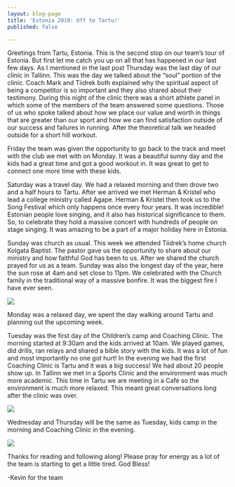 ```yaml
---
layout: blog-page
title: 'Estonia 2019: Off to Tartu!'
published: false

---
```

Greetings from Tartu, Estonia. This is the second stop on our team’s tour of Estonia. But first let me catch you up on all that has happened in our last few days. As I mentioned in the last post Thursday was the last day of our clinic in Tallinn. This was the day we talked about the “soul” portion of the clinic. Coach Mark and Tiidrek both explained why the spiritual aspect of being a competitor is so important and they also shared about their testimony. During this night of the clinic there was a short athlete panel in which some of the members of the team answered some questions. Those of us who spoke talked about how we place our value and worth in things that are greater than our sport and how we can find satisfaction outside of our success and failures in running. After the theoretical talk we headed outside for a short hill workout.

Friday the team was given the opportunity to go back to the track and meet with the club we met with on Monday. It was a beautiful sunny day and the kids had a great time and got a good workout in. It was great to get to connect one more time with these kids.

Saturday was a travel day. We had a relaxed morning and then drove two and a half hours to Tartu. After we arrived we met Herman & Kristel who lead a college ministry called Agape. Herman & Kristel then took us to the Song Festival which only happens once every four years. It was incredible! Estonian people love singing, and it also has historical significance to them. So, to celebrate they hold a massive concert with hundreds of people on stage singing. It was amazing to be a part of a major holiday here in Estonia.

Sunday was church as usual. This week we attended Tiidrek’s home church Kolgata Baptist. The pastor gave us the opportunity to share about our ministry and how faithful God has been to us. After we shared the church prayed for us as a team. Sunday was also the longest day of the year, here the sun rose at 4am and set close to 11pm. We celebrated with the Church family in the traditional way of a massive bonfire. It was the biggest fire I have ever seen.

![](https://apis.mail.yahoo.com/ws/v3/mailboxes/@.id==VjN-2Hh35oyb2AzePpt4Efj84DbVGwKE8NDd3mSjehKpEFA8nqknBePzu-nBrpYmT3g5PXek0k-qngmDg48dp3g6IQ/messages/@.id==AHMsorAddmVJXROI3wNjMLO8mRQ/content/parts/@.id==3/thumbnail?appId=YMailNorrin)

Monday was a relaxed day, we spent the day walking around Tartu and planning out the upcoming week.

Tuesday was the first day of the Children’s camp and Coaching Clinic. The morning started at 9:30am and the kids arrived at 10am. We played games, did drills, ran relays and shared a bible story with the kids. It was a lot of fun and most importantly no one got hurt! In the evening we had the first Coaching Clinic is Tartu and it was a big success! We had about 20 people show up. In Tallinn we met in a Sports Clinic and the environment was much more academic. This time in Tartu we are meeting in a Café so the environment is much more relaxed. This meant great conversations long after the clinic was over.

![](https://apis.mail.yahoo.com/ws/v3/mailboxes/@.id==VjN-2Hh35oyb2AzePpt4Efj84DbVGwKE8NDd3mSjehKpEFA8nqknBePzu-nBrpYmT3g5PXek0k-qngmDg48dp3g6IQ/messages/@.id==AHMsorAddmVJXROI3wNjMLO8mRQ/content/parts/@.id==4/thumbnail?appId=YMailNorrin)

Wednesday and Thursday will be the same as Tuesday, kids camp in the morning and Coaching Clinic in the evening.

![](https://apis.mail.yahoo.com/ws/v3/mailboxes/@.id==VjN-2Hh35oyb2AzePpt4Efj84DbVGwKE8NDd3mSjehKpEFA8nqknBePzu-nBrpYmT3g5PXek0k-qngmDg48dp3g6IQ/messages/@.id==ACFVozxGfXXaXROJCQGxmDIJ6R4/content/parts/@.id==3/thumbnail?appId=YMailNorrin)

Thanks for reading and following along! Please pray for energy as a lot of the team is starting to get a little tired. God Bless!

\-Kevin for the team